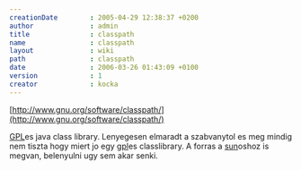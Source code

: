 ```yaml
---
creationDate        : 2005-04-29 12:38:37 +0200 
author              : admin 
title               : classpath 
name                : classpath 
layout              : wiki 
path                : classpath 
date                : 2006-03-26 01:43:09 +0100 
version             : 1 
creator             : kocka 
---
```

[http://www.gnu.org/software/classpath/](http://www.gnu.org/software/classpath/)

[GPL](GPL.html)es java class library. Lenyegesen elmaradt a szabvanytol es meg mindig nem tiszta hogy miert jo egy [gpl](GPL.html)es classlibrary. A forras a [sun](Sun.html)oshoz is megvan, belenyulni ugy sem akar senki.
